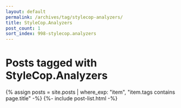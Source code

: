 ```yaml
---
layout: default
permalink: /archives/tag/stylecop-analyzers/
title: StyleCop.Analyzers
post_count: 1
sort_index: 998-stylecop.analyzers
---
```

<h1 class="page-heading">Posts tagged with StyleCop.Analyzers</h1>
{% assign posts = site.posts | where_exp: "item", "item.tags contains page.title" -%}
{%- include post-list.html -%}
